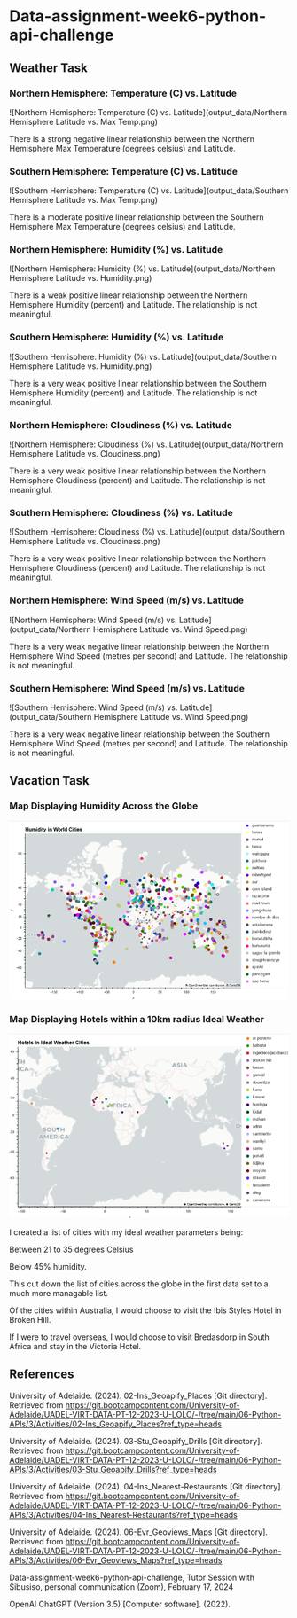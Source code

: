 # Data-assignment-week6-python-api-challenge

## Weather Task


### Northern Hemisphere: Temperature (C) vs. Latitude

![Northern Hemisphere: Temperature (C) vs. Latitude](output_data/Northern Hemisphere Latitude vs. Max Temp.png)

There is a strong negative linear relationship between the Northern Hemisphere Max Temperature (degrees celsius) and Latitude.


### Southern Hemisphere: Temperature (C) vs. Latitude


![Southern Hemisphere: Temperature (C) vs. Latitude](output_data/Southern Hemisphere Latitude vs. Max Temp.png)

There is a moderate positive linear relationship between the Southern Hemisphere Max Temperature (degrees celsius) and Latitude.


### Northern Hemisphere: Humidity (%) vs. Latitude

![Northern Hemisphere: Humidity (%) vs. Latitude](output_data/Northern Hemisphere Latitude vs. Humidity.png)

There is a weak positive linear relationship between the Northern Hemisphere Humidity (percent) and Latitude. The relationship is not meaningful.


### Southern Hemisphere: Humidity (%) vs. Latitude

![Southern Hemisphere: Humidity (%) vs. Latitude](output_data/Southern Hemisphere Latitude vs. Humidity.png)

There is a very weak positive linear relationship between the Southern Hemisphere Humidity (percent) and Latitude. The relationship is not meaningful.


### Northern Hemisphere: Cloudiness (%) vs. Latitude

![Northern Hemisphere: Cloudiness (%) vs. Latitude](output_data/Northern Hemisphere Latitude vs. Cloudiness.png)

There is a very weak positive linear relationship between the Northern Hemisphere Cloudiness (percent) and Latitude. The relationship is not meaningful.


### Southern Hemisphere: Cloudiness (%) vs. Latitude

![Southern Hemisphere: Cloudiness (%) vs. Latitude](output_data/Southern Hemisphere Latitude vs. Cloudiness.png)

There is a very weak positive linear relationship between the Northern Hemisphere Cloudiness (percent) and Latitude. The relationship is not meaningful.


### Northern Hemisphere: Wind Speed (m/s) vs. Latitude

![Northern Hemisphere: Wind Speed (m/s) vs. Latitude](output_data/Northern Hemisphere Latitude vs. Wind Speed.png)

There is a very weak negative linear relationship between the Northern Hemisphere Wind Speed (metres per second) and Latitude. The relationship is not meaningful.

### Southern Hemisphere: Wind Speed (m/s) vs. Latitude

![Southern Hemisphere: Wind Speed (m/s) vs. Latitude](output_data/Southern Hemisphere Latitude vs. Wind Speed.png)

There is a very weak negative linear relationship between the Southern Hemisphere Wind Speed (metres per second) and Latitude. The relationship is not meaningful.


## Vacation Task

### Map Displaying Humidity Across the Globe

![Humidity In World Cities](output_data/HumidityInWorldCities.PNG)

### Map Displaying Hotels within a 10km radius Ideal Weather

![Humidity In World Cities](output_data/HotelsInIdealWeatherCities.PNG)

I created a list of cities with my ideal weather parameters being:

Between 21 to 35 degrees Celsius

Below 45% humidity.

This cut down the list of cities across the globe in the first data set to a much more managable list.

Of the cities within Australia, I would choose to visit the Ibis Styles Hotel in Broken Hill.

If I were to travel overseas, I would choose to visit Bredasdorp in South Africa and stay in the Victoria Hotel.


## References


University of Adelaide. (2024). 02-Ins_Geoapify_Places [Git directory]. Retrieved from https://git.bootcampcontent.com/University-of-Adelaide/UADEL-VIRT-DATA-PT-12-2023-U-LOLC/-/tree/main/06-Python-APIs/3/Activities/02-Ins_Geoapify_Places?ref_type=heads


University of Adelaide. (2024). 03-Stu_Geoapify_Drills [Git directory]. Retrieved from https://git.bootcampcontent.com/University-of-Adelaide/UADEL-VIRT-DATA-PT-12-2023-U-LOLC/-/tree/main/06-Python-APIs/3/Activities/03-Stu_Geoapify_Drills?ref_type=heads


University of Adelaide. (2024). 04-Ins_Nearest-Restaurants [Git directory]. Retrieved from https://git.bootcampcontent.com/University-of-Adelaide/UADEL-VIRT-DATA-PT-12-2023-U-LOLC/-/tree/main/06-Python-APIs/3/Activities/04-Ins_Nearest-Restaurants?ref_type=heads


University of Adelaide. (2024). 06-Evr_Geoviews_Maps [Git directory]. Retrieved from https://git.bootcampcontent.com/University-of-Adelaide/UADEL-VIRT-DATA-PT-12-2023-U-LOLC/-/tree/main/06-Python-APIs/3/Activities/06-Evr_Geoviews_Maps?ref_type=heads


Data-assignment-week6-python-api-challenge, Tutor Session with Sibusiso, personal communication (Zoom), February 17, 2024


OpenAI ChatGPT (Version 3.5) [Computer software]. (2022).